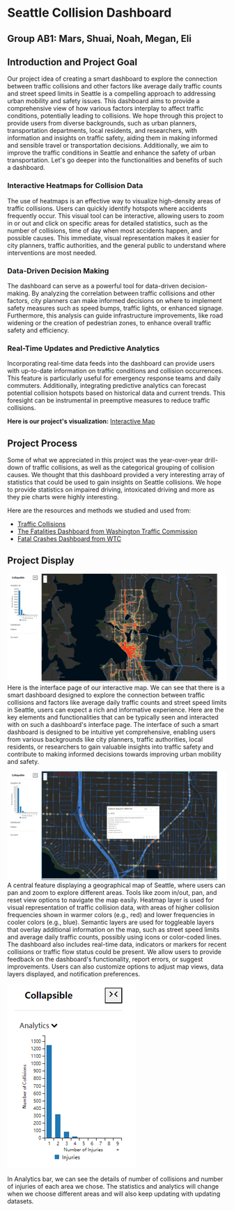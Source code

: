 # Seattle Collision Dashboard
## Group AB1: Mars, Shuai, Noah, Megan, Eli

## Introduction and Project Goal
Our project idea of creating a smart dashboard to explore the connection between traffic collisions and other factors like average daily traffic counts and street speed limits in Seattle is a compelling approach to addressing urban mobility and safety issues. This dashboard aims to provide a comprehensive view of how various factors interplay to affect traffic conditions, potentially leading to collisions. We hope through this project to provide users from diverse backgrounds, such as urban planners, transportation departments, local residents, and researchers, with information and insights on traffic safety, aiding them in making informed and sensible travel or transportation decisions. Additionally, we aim to improve the traffic conditions in Seattle and enhance the safety of urban transportation. Let's go deeper into the functionalities and benefits of such a dashboard.

### Interactive Heatmaps for Collision Data
The use of heatmaps is an effective way to visualize high-density areas of traffic collisions. Users can quickly identify hotspots where accidents frequently occur. This visual tool can be interactive, allowing users to zoom in or out and click on specific areas for detailed statistics, such as the number of collisions, time of day when most accidents happen, and possible causes. This immediate, visual representation makes it easier for city planners, traffic authorities, and the general public to understand where interventions are most needed.

### Data-Driven Decision Making
The dashboard can serve as a powerful tool for data-driven decision-making. By analyzing the correlation between traffic collisions and other factors, city planners can make informed decisions on where to implement safety measures such as speed bumps, traffic lights, or enhanced signage. Furthermore, this analysis can guide infrastructure improvements, like road widening or the creation of pedestrian zones, to enhance overall traffic safety and efficiency.

### Real-Time Updates and Predictive Analytics
Incorporating real-time data feeds into the dashboard can provide users with up-to-date information on traffic conditions and collision occurrences. This feature is particularly useful for emergency response teams and daily commuters. Additionally, integrating predictive analytics can forecast potential collision hotspots based on historical data and current trends. This foresight can be instrumental in preemptive measures to reduce traffic collisions.

**Here is our project's visualization:**
[Interactive Map](https://noah-rarick.github.io/seattle-collisions-v2/)

## Project Process
Some of what we appreciated in this project was the year-over-year drill-down of traffic collisions, as well as the categorical grouping of collision causes. We thought that this dashboard provided a very interesting array of statistics that could be used to gain insights on Seattle collisions. We hope to provide statistics on impaired driving, intoxicated driving and more as they pie charts were highly interesting.

Here are the resources and methods we studied and used from:
- [Traffic Collisions](https://data-seattlecitygis.opendata.arcgis.com/datasets/504838adcb124cf4a434e33bf420c4ad_0/explore?location=47.624528%2C-122.343041%2C16.54)
- [The Fatalities Dashboard from Washington Traffic Commission](https://wtsc.wa.gov/dashboards/fatalities-dashboard/)
- [Fatal Crashes Dashboard from WTC](https://wtsc.wa.gov/dashboards/fatal-crash-dashboard/)

## Project Display
![Interface Page](https://github.com/noah-rarick/seattle-collisions-v2/blob/main/img/Map1.png)
Here is the interface page of our interactive map. We can see that there is a smart dashboard designed to explore the connection between traffic collisions and factors like average daily traffic counts and street speed limits in Seattle, users can expect a rich and informative experience. Here are the key elements and functionalities that can be typically seen and interacted with on such a dashboard's interface page. The interface of such a smart dashboard is designed to be intuitive yet comprehensive, enabling users from various backgrounds like city planners, traffic authorities, local residents, or researchers to gain valuable insights into traffic safety and contribute to making informed decisions towards improving urban mobility and safety.

![Map Details](https://github.com/noah-rarick/seattle-collisions-v2/blob/main/img/Map2.png)
A central feature displaying a geographical map of Seattle, where users can pan and zoom to explore different areas. Tools like zoom in/out, pan, and reset view options to navigate the map easily. Heatmap layer is used for visual representation of traffic collision data, with areas of higher collision frequencies shown in warmer colors (e.g., red) and lower frequencies in cooler colors (e.g., blue). Semantic layers are used for toggleable layers that overlay additional information on the map, such as street speed limits and average daily traffic counts, possibly using icons or color-coded lines. The dashboard also includes real-time data, indicators or markers for recent collisions or traffic flow status could be present. We allow users to provide feedback on the dashboard's functionality, report errors, or suggest improvements. Users can also customize options to adjust map views, data layers displayed, and notification preferences.

![Visualzing Analytics](https://github.com/noah-rarick/seattle-collisions-v2/blob/main/img/Map3.png)

In Analytics bar, we can see the details of number of collisions and number of injuries of each area we chose. The statistics and analytics will change when we choose different areas and will also keep updating with updating datasets.